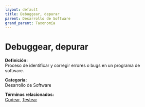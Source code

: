```yaml
---
layout: default
title: Debuggear, depurar
parent: Desarrollo de Software
grand_parent: Taxonomía
---
```


# Debuggear, depurar

**Definición:**  
Proceso de identificar y corregir errores o bugs en un programa de software.

**Categoría:**  
Desarrollo de Software 
  


**Términos relacionados:**  
[Codear](https://maleniski.github.io/diccionario-angl-tec-mx/docs/taxonomia/desarrollo-de-software/codear.html), [Testear](https://maleniski.github.io/diccionario-angl-tec-mx/docs/taxonomia/desarrollo-de-software/testear.html)
